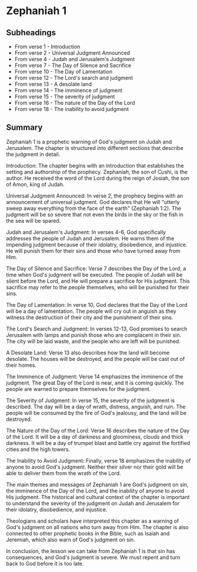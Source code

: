 # Zephaniah 1

## Subheadings

* From verse 1 - Introduction
* From verse 2 - Universal Judgment Announced
* From verse 4 - Judah and Jerusalem's Judgment
* From verse 7 - The Day of Silence and Sacrifice
* From verse 10 - The Day of Lamentation
* From verse 12 - The Lord's search and judgment
* From verse 13 - A desolate land
* From verse 14 - The imminence of judgment
* From verse 15 - The severity of judgment
* From verse 16 - The nature of the Day of the Lord
* From verse 18 - The inability to avoid judgment

## Summary

Zephaniah 1 is a prophetic warning of God's judgment on Judah and Jerusalem. The chapter is structured into different sections that describe the judgment in detail.

Introduction: The chapter begins with an introduction that establishes the setting and authorship of the prophecy. Zephaniah, the son of Cushi, is the author. He received the word of the Lord during the reign of Josiah, the son of Amon, king of Judah.

Universal Judgment Announced: In verse 2, the prophecy begins with an announcement of universal judgment. God declares that He will "utterly sweep away everything from the face of the earth" (Zephaniah 1:2). The judgment will be so severe that not even the birds in the sky or the fish in the sea will be spared.

Judah and Jerusalem's Judgment: In verses 4-6, God specifically addresses the people of Judah and Jerusalem. He warns them of the impending judgment because of their idolatry, disobedience, and injustice. He will punish them for their sins and those who have turned away from Him.

The Day of Silence and Sacrifice: Verse 7 describes the Day of the Lord, a time when God's judgment will be executed. The people of Judah will be silent before the Lord, and He will prepare a sacrifice for His judgment. This sacrifice may refer to the people themselves, who will be punished for their sins.

The Day of Lamentation: In verse 10, God declares that the Day of the Lord will be a day of lamentation. The people will cry out in anguish as they witness the destruction of their city and the punishment of their sins.

The Lord's Search and Judgment: In verses 12-13, God promises to search Jerusalem with lamps and punish those who are complacent in their sin. The city will be laid waste, and the people who are left will be punished.

A Desolate Land: Verse 13 also describes how the land will become desolate. The houses will be destroyed, and the people will be cast out of their homes.

The Imminence of Judgment: Verse 14 emphasizes the imminence of the judgment. The great Day of the Lord is near, and it is coming quickly. The people are warned to prepare themselves for the judgment.

The Severity of Judgment: In verse 15, the severity of the judgment is described. The day will be a day of wrath, distress, anguish, and ruin. The people will be consumed by the fire of God's jealousy, and the land will be destroyed.

The Nature of the Day of the Lord: Verse 16 describes the nature of the Day of the Lord. It will be a day of darkness and gloominess, clouds and thick darkness. It will be a day of trumpet blast and battle cry against the fortified cities and the high towers.

The Inability to Avoid Judgment: Finally, verse 18 emphasizes the inability of anyone to avoid God's judgment. Neither their silver nor their gold will be able to deliver them from the wrath of the Lord.

The main themes and messages of Zephaniah 1 are God's judgment on sin, the imminence of the Day of the Lord, and the inability of anyone to avoid His judgment. The historical and cultural context of the chapter is important to understand the severity of the judgment on Judah and Jerusalem for their idolatry, disobedience, and injustice.

Theologians and scholars have interpreted this chapter as a warning of God's judgment on all nations who turn away from Him. The chapter is also connected to other prophetic books in the Bible, such as Isaiah and Jeremiah, which also warn of God's judgment on sin.

In conclusion, the lesson we can take from Zephaniah 1 is that sin has consequences, and God's judgment is severe. We must repent and turn back to God before it is too late.